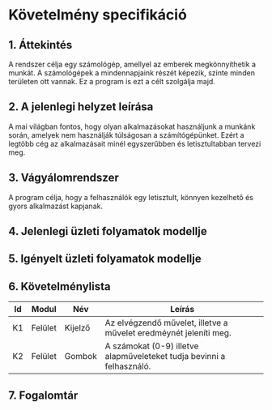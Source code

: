 ﻿# Követelmény specifikáció

## 1. Áttekintés

A rendszer célja egy számológép, amellyel az emberek megkönnyíthetik a munkát. A számológépek a mindennapjaink részét képezik, szinte minden területen ott vannak. Ez a program is ezt a célt szolgálja majd.


## 2. A jelenlegi helyzet leírása

A mai világban fontos, hogy olyan alkalmazásokat használjunk a munkánk során, amelyek nem használják túlságosan a számítógépünket. Ezért a legtöbb cég az alkalmazásait minél egyszerűbben és letisztultabban tervezi meg.

## 3. Vágyálomrendszer

A program célja, hogy a felhasználók egy letisztult, könnyen kezelhető és gyors alkalmazást kapjanak.

## 4. Jelenlegi üzleti folyamatok modellje



## 5. Igényelt üzleti folyamatok modellje



## 6. Követelménylista

| Id | Modul | Név | Leírás |
| :---: | --- | --- | --- |
| K1 | Felület | Kijelző | Az elvégzendő művelet, illetve a művelet eredméynét jeleníti meg. |
| K2 | Felület | Gombok | A számokat (0-9) illetve alapműveleteket tudja bevinni a felhasználó. |

## 7. Fogalomtár
